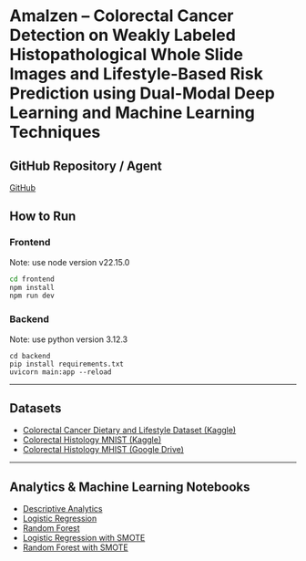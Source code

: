 # Amalzen – Colorectal Cancer Detection on Weakly Labeled Histopathological Whole Slide Images and Lifestyle-Based Risk Prediction using Dual-Modal Deep Learning and Machine Learning Techniques

## GitHub Repository / Agent  
[GitHub](https://github.com/VladTemp27/colon-cancer-detection/tree/main)
## How to Run
### Frontend
Note: use node version v22.15.0
```bash
cd frontend
npm install
npm run dev
```
### Backend
Note: use python version 3.12.3
```
cd backend
pip install requirements.txt
uvicorn main:app --reload
```
---

## Datasets

- [Colorectal Cancer Dietary and Lifestyle Dataset (Kaggle)](https://www.kaggle.com/datasets/ziya07/colorectal-cancer-dietary-and-lifestyle-dataset)  
- [Colorectal Histology MNIST (Kaggle)](https://www.kaggle.com/datasets/kmader/colorectal-histology-mnist)  
- [Colorectal Histology MHIST (Google Drive)](https://drive.google.com/drive/folders/1YbERCSrZiumkr5mrjHHfO-PTzPkSyvhG?usp=sharing)

---


## Analytics & Machine Learning Notebooks

- [Descriptive Analytics](https://colab.research.google.com/drive/1t7aARq_ImuCGufl3Gq2JvPOpogyZvQCa?usp=sharing)
- [Logistic Regression](https://colab.research.google.com/drive/1L4cK3f709iT-Xa72ZNYg2up3Wb8n2O9h?usp=sharing)
- [Random Forest](https://colab.research.google.com/drive/1bIjBNiNW9V4qExuzKiuUXIDxzWeEGT1T?usp=sharing)
- [Logistic Regression with SMOTE](https://colab.research.google.com/drive/16muc61jXxwdZDebkLklOLIT15sjkUPjs?usp=sharing)
- [Random Forest with SMOTE](https://colab.research.google.com/drive/1bqiKzjovsJASZOTmtru9A3kqqvwWTSee?usp=sharing)
